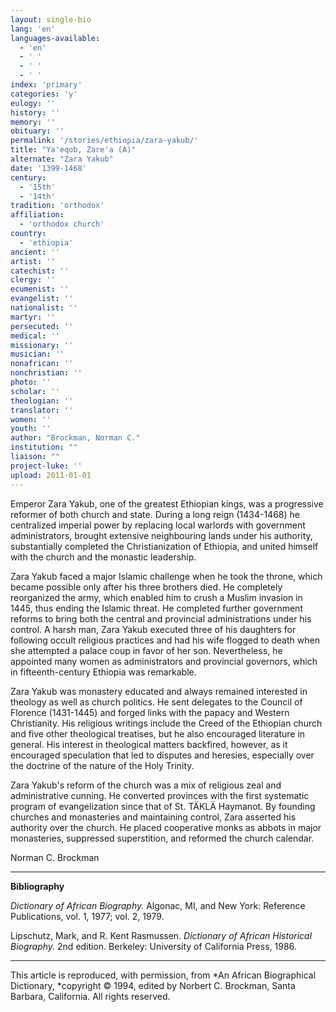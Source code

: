 ```yaml
---
layout: single-bio
lang: 'en'
languages-available:
  - 'en'
  - ' '
  - ' '
  - ' '
index: 'primary'
categories: 'y'
eulogy: ''
history: ''
memory: ''
obituary: ''
permalink: '/stories/ethiopia/zara-yakub/'
title: "Ya'eqob, Zare'a (A)"
alternate: "Zara Yakub"
date: '1399-1468'
century:
  - '15th'
  - '14th'
tradition: 'orthodox'
affiliation:
  - 'orthodox church'
country:
  - 'ethiopia'
ancient: ''
artist: ''
catechist: ''
clergy: ''
ecumenist: ''
evangelist: ''
nationalist: ''
martyr: ''
persecuted: ''
medical: ''
missionary: ''
musician: ''
nonafrican: ''
nonchristian: ''
photo: ''
scholar: ''
theologian: ''
translator: ''
women: ''
youth: ''
author: "Brockman, Norman C."
institution: ""
liaison: ""
project-luke: ''
upload: 2011-01-01
---
```




Emperor Zara Yakub, one of the greatest Ethiopian kings, was a progressive reformer of both church and state. During a long reign (1434-1468) he centralized imperial power by replacing local warlords with government administrators, brought extensive neighbouring lands under his authority, substantially completed the Christianization of Ethiopia, and united himself with the church and the monastic leadership.

Zara Yakub faced a major Islamic challenge when he took the throne, which became possible only after his three brothers died. He completely reorganized the army, which enabled him to crush a Muslim invasion in 1445, thus ending the Islamic threat. He completed further government reforms to bring both the central and provincial administrations under his control. A harsh man, Zara Yakub executed three of his daughters for following occult religious practices and had his wife flogged to death when she attempted a palace coup in favor of her son. Nevertheless, he appointed many women as administrators and provincial governors, which in fifteenth-century Ethiopia was remarkable.

Zara Yakub was monastery educated and always remained interested in theology as well as church politics. He sent delegates to the Council of Florence (1431-1445) and forged links with the papacy and Western Christianity. His religious writings include the Creed of the Ethiopian church and five other theological treatises, but he also encouraged literature in general. His interest in theological matters backfired, however, as it encouraged speculation that led to disputes and heresies, especially over the doctrine of the nature of the Holy Trinity.

Zara Yakub's reform of the church was a mix of religious zeal and administrative cunning. He converted provinces with the first systematic program of evangelization since that of St. T&Auml;KL&Auml; Haymanot. By founding churches and monasteries and maintaining control, Zara asserted his authority over the church. He placed cooperative monks as abbots in major monasteries, suppressed superstition, and reformed the church calendar.

Norman C. Brockman

---

**Bibliography**

*Dictionary of African Biography.*  Algonac, MI, and New York: Reference Publications, vol. 1, 1977; vol. 2, 1979.

Lipschutz, Mark, and R. Kent Rasmussen.  *Dictionary of African Historical Biography.*  2nd edition.  Berkeley: University of California Press, 1986.

---

This article is reproduced, with permission, from *An African Biographical Dictionary, *copyright &copy; 1994, edited by Norbert C. Brockman, Santa Barbara, California. All rights reserved.
